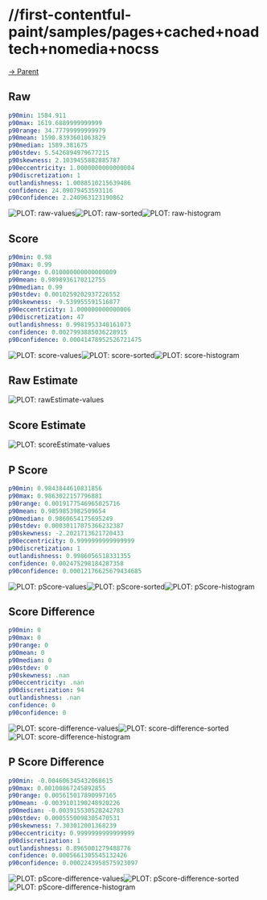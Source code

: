 
# //first-contentful-paint/samples/pages+cached+noadtech+nomedia+nocss

[→ Parent](../..)


## Raw


```yaml
p90min: 1584.911
p90max: 1619.6889999999999
p90range: 34.77799999999979
p90mean: 1590.8393601063829
p90median: 1589.381675
p90stdev: 5.5426894979677215
p90skewness: 2.1039455882885787
p90eccentricity: 1.0000000000000004
p90discretization: 1
outlandishness: 1.0088510215639486
confidence: 24.09079453593116
p90confidence: 2.240963123190862

```

![PLOT: raw-values](./raw/values.svg)![PLOT: raw-sorted](./raw/sorted.svg)![PLOT: raw-histogram](./raw/histogram.svg)
## Score


```yaml
p90min: 0.98
p90max: 0.99
p90range: 0.010000000000000009
p90mean: 0.9898936170212755
p90median: 0.99
p90stdev: 0.0010259202937226552
p90skewness: -9.539955591516877
p90eccentricity: 1.000000000000006
p90discretization: 47
outlandishness: 0.9981953340161073
confidence: 0.0027993885036228915
p90confidence: 0.00041478952526721475

```

![PLOT: score-values](./score/values.svg)![PLOT: score-sorted](./score/sorted.svg)![PLOT: score-histogram](./score/histogram.svg)
## Raw Estimate

![PLOT: rawEstimate-values](./rawEstimate/values.svg)
## Score Estimate

![PLOT: scoreEstimate-values](./scoreEstimate/values.svg)
## P Score


```yaml
p90min: 0.9843844610831856
p90max: 0.9863022157796881
p90range: 0.0019177546965025716
p90mean: 0.9859853982509654
p90median: 0.9860654175695249
p90stdev: 0.00030117075366232387
p90skewness: -2.2021713621720433
p90eccentricity: 0.9999999999999999
p90discretization: 1
outlandishness: 0.9986056518331355
confidence: 0.002475298184287358
p90confidence: 0.00012176625679434685

```

![PLOT: pScore-values](./pScore/values.svg)![PLOT: pScore-sorted](./pScore/sorted.svg)![PLOT: pScore-histogram](./pScore/histogram.svg)
## Score Difference


```yaml
p90min: 0
p90max: 0
p90range: 0
p90mean: 0
p90median: 0
p90stdev: 0
p90skewness: .nan
p90eccentricity: .nan
p90discretization: 94
outlandishness: .nan
confidence: 0
p90confidence: 0

```

![PLOT: score-difference-values](./score-difference/values.svg)![PLOT: score-difference-sorted](./score-difference/sorted.svg)![PLOT: score-difference-histogram](./score-difference/histogram.svg)
## P Score Difference


```yaml
p90min: -0.004606345432068615
p90max: 0.00100867245892855
p90range: 0.005615017890997165
p90mean: -0.0039101190248920226
p90median: -0.003915530528242783
p90stdev: 0.0005550098305470531
p90skewness: 7.303012001368239
p90eccentricity: 0.9999999999999999
p90discretization: 1
outlandishness: 0.8965001279488776
confidence: 0.0005661305545132426
p90confidence: 0.0002243958575923097

```

![PLOT: pScore-difference-values](./pScore-difference/values.svg)![PLOT: pScore-difference-sorted](./pScore-difference/sorted.svg)![PLOT: pScore-difference-histogram](./pScore-difference/histogram.svg)